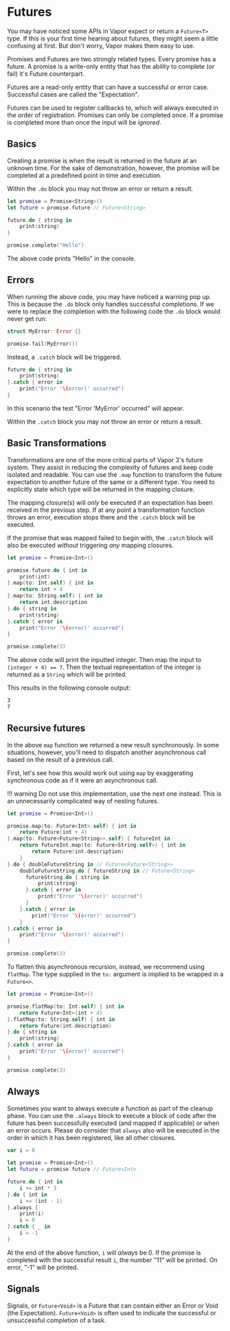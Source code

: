 # Futures

You may have noticed some APIs in Vapor expect or return a `Future<T>` type.
If this is your first time hearing about futures, they might seem a little confusing at first.
But don't worry, Vapor makes them easy to use.

Promises and Futures are two strongly related types. Every promise has a future.
A promise is a write-only entity that has the ability to complete (or fail) it's Future counterpart.

Futures are a read-only entity that can have a successful or error case. Successful cases are called the "Expectation".

Futures can be used to register callbacks to, which will always executed in the order of registration. Promises can only be completed once. If a promise is completed more than once the input will be *ignored*.

## Basics

Creating a promise is when the result is returned in the future at an unknown time.
For the sake of demonstration, however, the promise will be completed at a predefined point in time and execution.

Within the `.do` block you may not throw an error or return a result.

```swift
let promise = Promise<String>()
let future = promise.future // Future<String>

future.do { string in
    print(string)
}

promise.complete("Hello")
```

The above code prints "Hello" in the console.

## Errors

When running the above code, you may have noticed a warning pop up. This is because the `.do` block only handles successful completions. If we were to replace the completion with the following code the `.do` block would never get run:

```swift
struct MyError: Error {}

promise.fail(MyError())
```

Instead, a `.catch` block will be triggered.

```swift
future.do { string in
    print(string)
}.catch { error in
    print("Error '\(error)' occurred")
}
```

In this scenario the test "Error 'MyError' occurred" will appear.

Within the `.catch` block you may not throw an error or return a result.

## Basic Transformations

Transformations are one of the more critical parts of Vapor 3's future system. They assist in reducing the complexity of futures and keep code isolated and readable. You can use the `.map` function to transform the future expectation to another future of the same or a different type. You need to explicitly state which type will be returned in the mapping closure.

The mapping closure(s) will *only* be executed if an expectation has been received in the previous step. If at any point a transformation function throws an error, execution stops there and the `.catch` block will be executed.

If the promise that was mapped failed to begin with, the `.catch` block will also be executed _without_ triggering *any* mapping closures.

```swift
let promise = Promise<Int>()

promise.future.do { int in
    print(int)
}.map(to: Int.self) { int in
    return int + 4
}.map(to: String.self) { int in
    return int.description
}.do { string in
    print(string)
}.catch { error in
    print("Error '\(error)' occurred")
}

promise.complete(3)
```

The above code will print the inputted integer. Then map the input to `(integer + 4) == 7`.
Then the textual representation of the integer is returned as a `String` which will be printed.

This results in the following console output:

```sh
3
7
```

## Recursive futures

In the above `map` function we returned a new result synchronously. In some situations, however, you'll need to dispatch another asynchronous call based on the result of a previous call.

First, let's see how this would work out using `map` by exaggerating synchronous code as if it were an asynchronous call.

!!! warning
    Do not use this implementation, use the next one instead. This is an unnecessarily complicated way of nesting futures.

```swift
let promise = Promise<Int>()

promise.map(to: Future<Int>.self) { int in
    return Future(int + 4)
}.map(to: Future<Future<String>>.self) { futureInt in
    return futureInt.map(to: Future<String.self>) { int in
        return Future(int.description)
    }
}.do { doubleFutureString in // Future<Future<String>>
    doubleFutureString.do { futureString in // Future<String>
      futureString.do { string in
          print(string)
      }.catch { error in
          print("Error '\(error)' occurred")
      }
    }.catch { error in
        print("Error '\(error)' occurred")
    }
}.catch { error in
    print("Error '\(error)' occurred")
}

promise.complete(3)
```

To flatten this asynchronous recursion, instead, we recommend using `flatMap`.
The type supplied in the `to:` argument is implied to be wrapped in a `Future<>`.

```swift
let promise = Promise<Int>()

promise.flatMap(to: Int.self) { int in
    return Future<Int>(int + 4)
}.flatMap(to: String.self) { int in
    return Future(int.description)
}.do { string in
    print(string)
}.catch { error in
    print("Error '\(error)' occurred")
}

promise.complete(3)
```

## Always

Sometimes you want to always execute a function as part of the cleanup phase.
You can use the `.always` block to execute a block of code after the future has been successfully executed (and mapped if applicable) or when an error occurs. Please do consider that `always` also will be executed in the order in which it has been registered, like all other closures.

```swift
var i = 0
        
let promise = Promise<Int>()
let future = promise.future // Future<Int>

future.do { int in
    i += int * 3
}.do { int in
    i += (int - 1)
}.always {
    print(i)
    i = 0
}.catch { _ in
    i = -1
}
```

At the end of the above function, `i` will *always* be 0. If the promise is completed with the successful result `i`, the number "11" will be printed. On error, "-1" will be printed.

## Signals

Signals, or `Future<Void>` is a Future that can contain either an Error or Void (the Expectation). `Future<Void>` is often used to indicate the successful or unsuccessful completion of a task.
